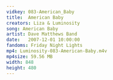 ```yaml
---
vidkey: 083-American_Baby
title:  American Baby
creators: Liza & Luminosity
song: American Baby
artist: Dave Matthews Band
date:   2007-12-01 10:00:00
fandoms: Friday Night Lights
mp4: Luminosity-083-American-Baby.m4v
mp4size: 59.56 MB
width: 848
height: 480
---
```



  